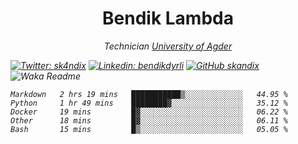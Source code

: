 <h1 align="center"> Bendik Lambda </h1>
<p align="center"><em>Technician <a href="http://www.uia.no">University of Agder</a></p>



[![Twitter: sk4ndix](https://img.shields.io/twitter/follow/sk4ndix?style=social)](https://twitter.com/sk4ndix)
[![Linkedin: bendikdyrli](https://img.shields.io/badge/-bendikdyrli-blue?style=flat-square&logo=Linkedin&logoColor=white&link=https://www.linkedin.com/in/bendikdyrli/)](https://www.linkedin.com/in/bendikdyrli/)
[![GitHub skandix](https://img.shields.io/github/followers/skandix?label=follow&style=social)](https://github.com/skandix)
![Waka Readme](https://github.com/skandix/skandix/workflows/Waka%20Readme/badge.svg)


<!--START_SECTION:waka-->
```text
Markdown   2 hrs 19 mins   ███████████▒░░░░░░░░░░░░░   44.95 % 
Python     1 hr 49 mins    ████████▓░░░░░░░░░░░░░░░░   35.12 % 
Docker     19 mins         █▓░░░░░░░░░░░░░░░░░░░░░░░   06.22 % 
Other      18 mins         █▓░░░░░░░░░░░░░░░░░░░░░░░   06.11 % 
Bash       15 mins         █▒░░░░░░░░░░░░░░░░░░░░░░░   05.05 % 
```
<!--END_SECTION:waka-->
